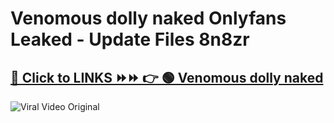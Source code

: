 
 # Venomous dolly naked Onlyfans Leaked - Update Files 8n8zr

## <h2><a href="https://clipsfans.com/Venomous_dolly_naked&ref=git">🔗 Click to LINKS ⏩⏩ 👉 🟢 Venomous dolly naked </a></h2>

<a href="https://clipsfans.com/Venomous_dolly_naked&ref=git" rel="nofollow" data-target="animated-image.originalLink"><img src="https://i.ibb.co.com/xMMVF88/686577567.gif" alt="Viral Video Original" style="max-width: 100%; display: inline-block;" data-target="animated-image.originalImage"></a>

